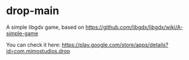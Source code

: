 # drop-main
A simple libgdx game, based on https://github.com/libgdx/libgdx/wiki/A-simple-game

You can check it here: https://play.google.com/store/apps/details?id=com.mimostudios.drop
